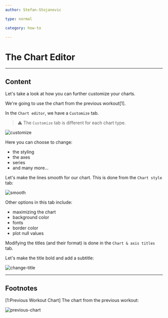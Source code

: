 ```yaml
---
author: Stefan-Stojanovic

type: normal

category: how-to

---
```


# The Chart Editor

---
## Content

Let's take a look at how you can further customize your charts.
 
We're going to use the chart from the previous workout[1].

In the `Chart editor`, we have a `Customize` tab.

> ⚠️ The `Customize` tab is different for each chart type.

![customize](https://img.enkipro.com/01638b7e174af98dffa0959033fa9590.png)

Here you can choose to change:
- the styling
- the axes
- series
- and many more...
 
Let's make the lines smooth for our chart. This is done from the `Chart style` tab:

![smooth](https://img.enkipro.com/ad72c00958bc80dbd6ad5b24958bbeaf.gif)

Other options in this tab include:
- maximizing the chart
- background color
- fonts
- border color
- plot null values

Modifying the titles (and their format) is done in the `Chart & axis titles` tab.

Let's make the title bold and add a subtitle:

![change-title](https://img.enkipro.com/a6e2ab6b7cff75d3dca79abb4e3467dd.png)

---
## Footnotes

[1:Previous Workout Chart]
The chart from the previous workout:

![previous-chart](https://img.enkipro.com/a8f69242523d86c29148a4c3544b41eb.png)